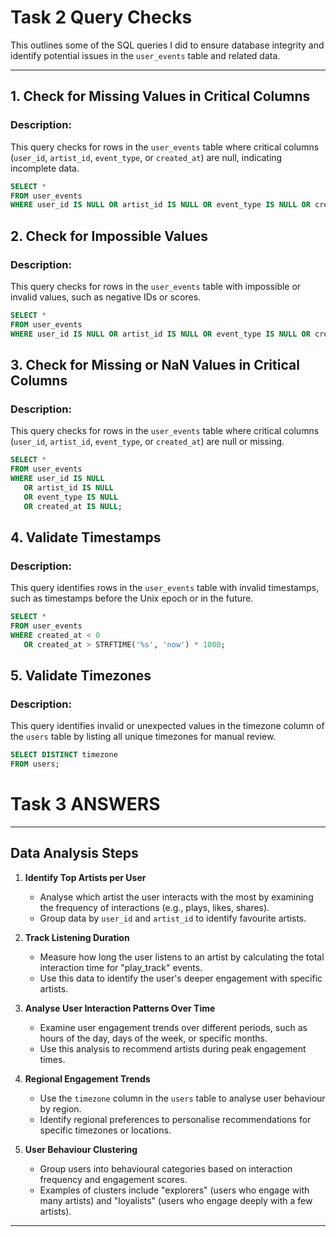 # Task 2 Query Checks

This outlines some of the SQL queries I did to ensure database integrity and identify potential issues in the `user_events` table and related data.

---

## **1. Check for Missing Values in Critical Columns**
### **Description:**
This query checks for rows in the `user_events` table where critical columns (`user_id`, `artist_id`, `event_type`, or `created_at`) are null, indicating incomplete data.

```sql
SELECT * 
FROM user_events
WHERE user_id IS NULL OR artist_id IS NULL OR event_type IS NULL OR created_at IS NULL;
```
## **2. Check for Impossible Values**
### **Description:**
This query checks for rows in the `user_events` table with impossible or invalid values, such as negative IDs or scores.

```sql
SELECT * 
FROM user_events
WHERE user_id IS NULL OR artist_id IS NULL OR event_type IS NULL OR created_at IS NULL;
```
## **3. Check for Missing or NaN Values in Critical Columns**
### **Description:**
This query checks for rows in the `user_events` table where critical columns (`user_id`, `artist_id`, `event_type`, or `created_at`) are null or missing.

```sql
SELECT *
FROM user_events
WHERE user_id IS NULL 
   OR artist_id IS NULL 
   OR event_type IS NULL 
   OR created_at IS NULL;
```

## **4. Validate Timestamps**
### **Description:**
This query identifies rows in the `user_events` table with invalid timestamps, such as timestamps before the Unix epoch or in the future.

```sql
SELECT *
FROM user_events
WHERE created_at < 0 
   OR created_at > STRFTIME('%s', 'now') * 1000;
```

## **5. Validate Timezones**
### **Description:**
This query identifies invalid or unexpected values in the timezone column of the `users` table by listing all unique timezones for manual review.

```sql
SELECT DISTINCT timezone
FROM users;
```

# Task 3 ANSWERS

---

## **Data Analysis Steps**

1. **Identify Top Artists per User**  
   - Analyse which artist the user interacts with the most by examining the frequency of interactions (e.g., plays, likes, shares).  
   - Group data by `user_id` and `artist_id` to identify favourite artists.  

2. **Track Listening Duration**  
   - Measure how long the user listens to an artist by calculating the total interaction time for "play_track" events.  
   - Use this data to identify the user's deeper engagement with specific artists.  

3. **Analyse User Interaction Patterns Over Time**  
   - Examine user engagement trends over different periods, such as hours of the day, days of the week, or specific months.  
   - Use this analysis to recommend artists during peak engagement times.  

4. **Regional Engagement Trends**  
   - Use the `timezone` column in the `users` table to analyse user behaviour by region.  
   - Identify regional preferences to personalise recommendations for specific timezones or locations.  

5. **User Behaviour Clustering**  
   - Group users into behavioural categories based on interaction frequency and engagement scores.  
   - Examples of clusters include "explorers" (users who engage with many artists) and "loyalists" (users who engage deeply with a few artists).  

---